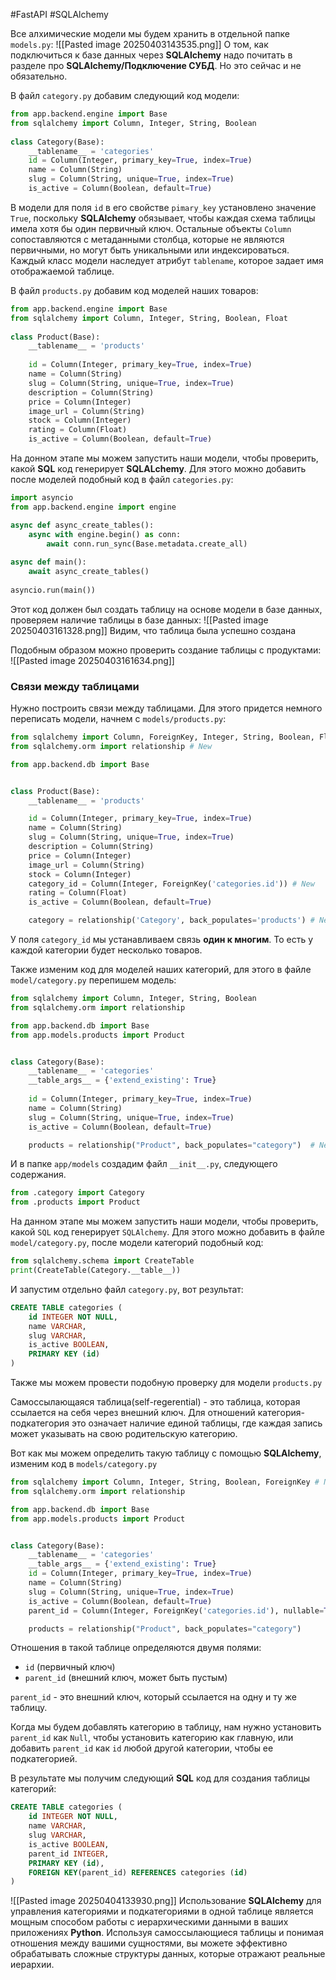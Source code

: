 #FastAPI #SQLAlchemy 

Все алхимические модели мы будем хранить в отдельной папке  `models.py`:
![[Pasted image 20250403143535.png]]
О том, как подключиться к базе данных через **SQLAlchemy** надо почитать в разделе про **SQLAlchemy/Подключение СУБД**. Но это сейчас и не обязательно.

В файл `category.py` добавим следующий код модели:
```python
from app.backend.engine import Base  
from sqlalchemy import Column, Integer, String, Boolean  
  
class Category(Base):  
    __tablename__ = 'categories'  
    id = Column(Integer, primary_key=True, index=True)  
    name = Column(String)  
    slug = Column(String, unique=True, index=True)  
    is_active = Column(Boolean, default=True)
```
В модели для поля `id` в его свойстве `pimary_key` установлено значение `True`, поскольку **SQLAlchemy** обязывает, чтобы каждая схема таблицы имела хотя бы один первичный ключ. Остальные объекты `Column` сопоставляются с метаданными столбца, которые не являются первичными, но могут быть уникальными или индексироваться. Каждый класс модели наследует атрибут `tablename`, которое задает имя отображаемой таблице.

В файл `products.py` добавим код моделей наших товаров:
```python
from app.backend.engine import Base  
from sqlalchemy import Column, Integer, String, Boolean, Float  
  
class Product(Base):  
    __tablename__ = 'products'  
  
    id = Column(Integer, primary_key=True, index=True)  
    name = Column(String)  
    slug = Column(String, unique=True, index=True)  
    description = Column(String)  
    price = Column(Integer)  
    image_url = Column(String)  
    stock = Column(Integer)  
    rating = Column(Float)  
    is_active = Column(Boolean, default=True)
```

На донном этапе мы можем запустить наши модели, чтобы проверить, какой **SQL** код генерирует **SQLALchemy**. Для этого можно добавить после моделей подобный код в файл `categories.py`:
```python
import asyncio
from app.backend.engine import engine

async def async_create_tables():  
    async with engine.begin() as conn:  
        await conn.run_sync(Base.metadata.create_all)  
  
async def main():  
    await async_create_tables()  
  
asyncio.run(main())
```
Этот код должен был создать таблицу на основе модели в базе данных, проверяем наличие таблицы в базе данных:
![[Pasted image 20250403161328.png]]
Видим, что таблица была успешно создана

Подобным образом можно проверить создание таблицы с продуктами:
![[Pasted image 20250403161634.png]]
### Связи между таблицами
Нужно построить связи между таблицами. Для этого придется немного переписать модели, начнем с `models/products.py`:
```python
from sqlalchemy import Column, ForeignKey, Integer, String, Boolean, Float  # New
from sqlalchemy.orm import relationship # New

from app.backend.db import Base


class Product(Base):
    __tablename__ = 'products'

    id = Column(Integer, primary_key=True, index=True)
    name = Column(String)
    slug = Column(String, unique=True, index=True)
    description = Column(String)
    price = Column(Integer)
    image_url = Column(String)
    stock = Column(Integer)
    category_id = Column(Integer, ForeignKey('categories.id')) # New
    rating = Column(Float)
    is_active = Column(Boolean, default=True)

    category = relationship('Category', back_populates='products') # New
```
У поля `category_id` мы устанавливаем связь **один к многим**. То есть у каждой категории будет несколько товаров.

Также изменим код для моделей наших категорий, для этого в файле `model/category.py` перепишем модель:
```python
from sqlalchemy import Column, Integer, String, Boolean
from sqlalchemy.orm import relationship

from app.backend.db import Base
from app.models.products import Product


class Category(Base):
    __tablename__ = 'categories'
    __table_args__ = {'extend_existing': True} 
    
    id = Column(Integer, primary_key=True, index=True)
    name = Column(String)
    slug = Column(String, unique=True, index=True)
    is_active = Column(Boolean, default=True)

    products = relationship("Product", back_populates="category")  # New
```
И в папке `app/models` создадим файл `__init__.py`, следующего содержания.
```python
from .category import Category
from .products import Product
```
На данном этапе мы можем запустить наши модели, чтобы проверить, какой `SQL` код генерирует `SQLAlchemy`. Для этого можно добавить в файле `model/category.py`, после модели категорий подобный код:
```python
from sqlalchemy.schema import CreateTable  
print(CreateTable(Category.__table__))
```
И запустим отдельно файл `category.py`, вот результат:
```sql
CREATE TABLE categories (
	id INTEGER NOT NULL, 
	name VARCHAR, 
	slug VARCHAR, 
	is_active BOOLEAN, 
	PRIMARY KEY (id)
)
```
Также мы можем провести подобную проверку для модели `products.py`

Самоссылающаяся таблица(self-regerential) - это таблица, которая ссылается на себя через внешний ключ. Для отношений категория-подкатегория это означает наличие единой таблицы, где каждая запись может указывать на свою родительскую категорию.

Вот как мы можем определить такую таблицу с помощью **SQLAlchemy**, изменим код в `models/category.py`
```python
from sqlalchemy import Column, Integer, String, Boolean, ForeignKey # New
from sqlalchemy.orm import relationship

from app.backend.db import Base
from app.models.products import Product


class Category(Base):
    __tablename__ = 'categories'
    __table_args__ = {'extend_existing': True} 
    id = Column(Integer, primary_key=True, index=True)
    name = Column(String)
    slug = Column(String, unique=True, index=True)
    is_active = Column(Boolean, default=True)
    parent_id = Column(Integer, ForeignKey('categories.id'), nullable=True)  # New

    products = relationship("Product", back_populates="category")
```
Отношения в такой таблице определяются двумя полями:
- `id` (первичный ключ)
- `parent_id` (внешний ключ, может быть пустым)

`parent_id` - это внешний ключ, который ссылается на одну и ту же таблицу.

Когда мы будем добавлять категорию в таблицу, нам нужно установить `parent_id` как `Null`, чтобы установить категорию как главную, или добавить `parent_id` как `id` любой другой категории, чтобы ее подкатегорией.

В результате мы получим следующий **SQL** код для создания таблицы категорий:
```sql
CREATE TABLE categories (
	id INTEGER NOT NULL, 
	name VARCHAR, 
	slug VARCHAR, 
	is_active BOOLEAN, 
	parent_id INTEGER, 
	PRIMARY KEY (id), 
	FOREIGN KEY(parent_id) REFERENCES categories (id)
)
```
![[Pasted image 20250404133930.png]]
Использование **SQLAlchemy** для управления категориями и подкатегориями в одной таблице является мощным способом работы с иерархическими данными в ваших приложениях **Python**. Используя самоссылающиеся таблицы и понимая отношения между вашими сущностями, вы можете эффективно обрабатывать сложные структуры данных, которые отражают реальные иерархии.